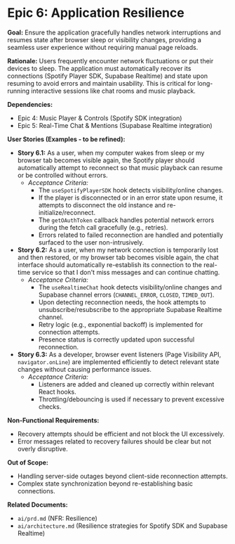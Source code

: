 # Epic 6: Application Resilience

**Goal:** Ensure the application gracefully handles network interruptions and resumes state after browser sleep or visibility changes, providing a seamless user experience without requiring manual page reloads.

**Rationale:** Users frequently encounter network fluctuations or put their devices to sleep. The application must automatically recover its connections (Spotify Player SDK, Supabase Realtime) and state upon resuming to avoid errors and maintain usability. This is critical for long-running interactive sessions like chat rooms and music playback.

**Dependencies:**
- Epic 4: Music Player & Controls (Spotify SDK integration)
- Epic 5: Real-Time Chat & Mentions (Supabase Realtime integration)

**User Stories (Examples - to be refined):**

-   **Story 6.1:** As a user, when my computer wakes from sleep or my browser tab becomes visible again, the Spotify player should automatically attempt to reconnect so that music playback can resume or be controlled without errors.
    -   *Acceptance Criteria:*
        -   The `useSpotifyPlayerSDK` hook detects visibility/online changes.
        -   If the player is disconnected or in an error state upon resume, it attempts to disconnect the old instance and re-initialize/reconnect.
        -   The `getOAuthToken` callback handles potential network errors during the fetch call gracefully (e.g., retries).
        -   Errors related to failed reconnection are handled and potentially surfaced to the user non-intrusively.
-   **Story 6.2:** As a user, when my network connection is temporarily lost and then restored, or my browser tab becomes visible again, the chat interface should automatically re-establish its connection to the real-time service so that I don't miss messages and can continue chatting.
    -   *Acceptance Criteria:*
        -   The `useRealtimeChat` hook detects visibility/online changes and Supabase channel errors (`CHANNEL_ERROR`, `CLOSED`, `TIMED_OUT`).
        -   Upon detecting reconnection needs, the hook attempts to unsubscribe/resubscribe to the appropriate Supabase Realtime channel.
        -   Retry logic (e.g., exponential backoff) is implemented for connection attempts.
        -   Presence status is correctly updated upon successful reconnection.
-   **Story 6.3:** As a developer, browser event listeners (Page Visibility API, `navigator.onLine`) are implemented efficiently to detect relevant state changes without causing performance issues.
    -   *Acceptance Criteria:*
        -   Listeners are added and cleaned up correctly within relevant React hooks.
        -   Throttling/debouncing is used if necessary to prevent excessive checks.

**Non-Functional Requirements:**
- Recovery attempts should be efficient and not block the UI excessively.
- Error messages related to recovery failures should be clear but not overly disruptive.

**Out of Scope:**
- Handling server-side outages beyond client-side reconnection attempts.
- Complex state synchronization beyond re-establishing basic connections.

**Related Documents:**
- `ai/prd.md` (NFR: Resilience)
- `ai/architecture.md` (Resilience strategies for Spotify SDK and Supabase Realtime) 